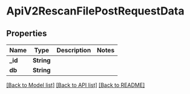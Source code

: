 # ApiV2RescanFilePostRequestData

## Properties

Name | Type | Description | Notes
------------ | ------------- | ------------- | -------------
**_id** | **String** |  | 
**db** | **String** |  | 

[[Back to Model list]](../README.md#documentation-for-models) [[Back to API list]](../README.md#documentation-for-api-endpoints) [[Back to README]](../README.md)


